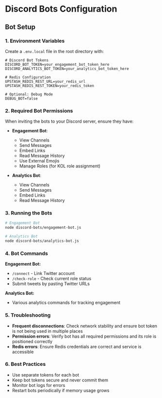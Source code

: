# Discord Bots Configuration

## Bot Setup

### 1. Environment Variables

Create a `.env.local` file in the root directory with:

```env
# Discord Bot Tokens
DISCORD_BOT_TOKEN=your_engagement_bot_token_here
DISCORD_ANALYTICS_BOT_TOKEN=your_analytics_bot_token_here

# Redis Configuration
UPSTASH_REDIS_REST_URL=your_redis_url
UPSTASH_REDIS_REST_TOKEN=your_redis_token

# Optional: Debug Mode
DEBUG_BOT=false
```

### 2. Required Bot Permissions

When inviting the bots to your Discord server, ensure they have:

- **Engagement Bot**:
  - View Channels
  - Send Messages
  - Embed Links
  - Read Message History
  - Use External Emojis
  - Manage Roles (for KOL role assignment)

- **Analytics Bot**:
  - View Channels
  - Send Messages
  - Embed Links
  - Read Message History

### 3. Running the Bots

```bash
# Engagement Bot
node discord-bots/engagement-bot.js

# Analytics Bot
node discord-bots/analytics-bot.js
```

### 4. Bot Commands

**Engagement Bot:**
- `/connect` - Link Twitter account
- `/check-role` - Check current role status
- Submit tweets by pasting Twitter URLs

**Analytics Bot:**
- Various analytics commands for tracking engagement

### 5. Troubleshooting

- **Frequent disconnections**: Check network stability and ensure bot token is not being used in multiple places
- **Permission errors**: Verify bot has all required permissions and its role is positioned correctly
- **Redis errors**: Ensure Redis credentials are correct and service is accessible

### 6. Best Practices

- Use separate tokens for each bot
- Keep bot tokens secure and never commit them
- Monitor bot logs for errors
- Restart bots periodically if memory usage grows 